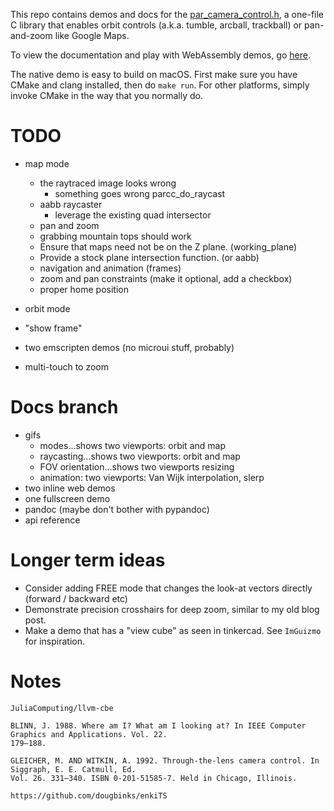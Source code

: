 This repo contains demos and docs for the [par_camera_control.h](https://github.com/prideout/par),
a one-file C library that enables orbit controls (a.k.a. tumble, arcball, trackball) or pan-and-zoom
like Google Maps.

To view the documentation and play with WebAssembly demos, go [here]().

The native demo is easy to build on macOS. First make sure you have CMake and clang installed, then
do `make run`. For other platforms, simply invoke CMake in the way that you normally do.

# TODO

- map mode
    - the raytraced image looks wrong
        - something goes wrong parcc_do_raycast
    - aabb raycaster
        - leverage the existing quad intersector
    - pan and zoom
    - grabbing mountain tops should work
    - Ensure that maps need not be on the Z plane. (working_plane)
    - Provide a stock plane intersection function. (or aabb)
    - navigation and animation (frames)
    - zoom and pan constraints (make it optional, add a checkbox)
    - proper home position

- orbit mode
- "show frame"
- two emscripten demos (no microui stuff, probably)
- multi-touch to zoom

# Docs branch

- gifs
    - modes...shows two viewports: orbit and map
    - raycasting...shows two viewports: orbit and map
    - FOV orientation...shows two viewports resizing
    - animation: two viewports: Van Wijk interpolation, slerp
- two inline web demos
- one fullscreen demo
- pandoc (maybe don't bother with pypandoc)
- api reference

# Longer term ideas

- Consider adding FREE mode that changes the look-at vectors directly (forward / backward etc)
- Demonstrate precision crosshairs for deep zoom, similar to my old blog post.
- Make a demo that has a "view cube" as seen in tinkercad. See `ImGuizmo` for inspiration.

# Notes

```
JuliaComputing/llvm-cbe

BLINN, J. 1988. Where am I? What am I looking at? In IEEE Computer Graphics and Applications. Vol. 22.
179–188.

GLEICHER, M. AND WITKIN, A. 1992. Through-the-lens camera control. In Siggraph, E. E. Catmull, Ed.
Vol. 26. 331–340. ISBN 0-201-51585-7. Held in Chicago, Illinois.

https://github.com/dougbinks/enkiTS
```
